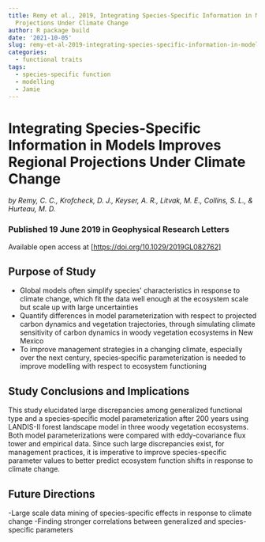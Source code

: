 ```yaml
---
title: Remy et al., 2019, Integrating Species‐Specific Information in Models Improves   Regional
  Projections Under Climate Change
author: R package build
date: '2021-10-05'
slug: remy-et-al-2019-integrating-species-specific-information-in-models-improves-regional-projections-under-climate-change
categories:
  - functional traits
tags:
  - species-specific function
  - modelling
  - Jamie
---
```


# Integrating Species‐Specific Information in Models Improves Regional Projections Under Climate Change
*by Remy, C. C., Krofcheck, D. J., Keyser, A. R., Litvak, M. E., Collins, S. L., & Hurteau, M. D.*

### Published 19 June 2019 in **Geophysical Research Letters**
Available open access at [https://doi.org/10.1029/2019GL082762]


## Purpose of Study 

- Global models often simplify species' characteristics in response to climate change, which fit the data well enough at the ecosystem scale but scale up with large uncertainties
- Quantify differences in model parameterization with respect to projected carbon dynamics and vegetation trajectories, through simulating climate sensitivity of carbon dynamics in woody vegetation ecosystems in New Mexico
- To improve management strategies in a changing climate, especially over the next century, species‐specific parameterization is needed to improve modelling
with respect to ecosystem functioning 

## Study Conclusions and Implications

This study elucidated large discrepancies among generalized functional type and a species‐specific model parameterization after 200 years using LANDIS-II forest landscape model in three woody vegetation ecosystems. Both model parameterizations were compared with eddy-covariance flux tower and empirical data. Since such large discrepancies exist, for management practices, it is imperative to improve species-specific parameter values to better predict ecosystem function shifts in response to climate change. 

## Future Directions
-Large scale data mining of species-specific effects in response to climate change
-Finding stronger correlations between generalized and species-specific parameters 


